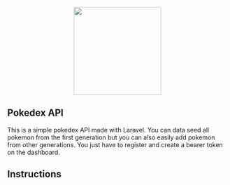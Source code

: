 <p  align="center"><img  src="https://icon-library.com/images/pokedex-icon/pokedex-icon-15.jpg"  width="200"></p>

  

## Pokedex API

  

This is a simple pokedex API made with Laravel. You can data seed all pokemon from the first generation but you can also easily add pokemon from other generations. You just have to register and create a bearer token on the dashboard. 

## Instructions

  



